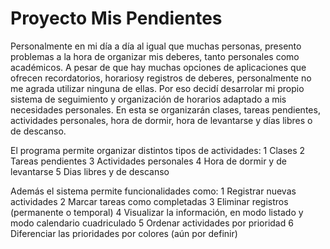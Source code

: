 # Proyecto Mis Pendientes 
Personalmente en mi día a día al igual que muchas personas, presento problemas a la hora de organizar mis deberes, tanto personales como académicos. A pesar de que hay muchas opciones de aplicaciones que ofrecen recordatorios, horariosy registros de deberes, personalmente no me agrada utilizar ninguna de ellas. Por eso decidí desarrolar mi propio sistema de seguimiento y organización de horarios adaptado a mis necesidades personales. En esta se organizarán clases, tareas pendientes, actividades personales, hora de dormir, hora de levantarse y días libres o de descanso. 

El programa permite organizar distintos tipos de actividades:
  1 Clases
  2 Tareas pendientes
  3 Actividades personales
  4 Hora de dormir y de levantarse
  5 Dias libres y de descanso

Además el sistema permite funcionalidades como:
  1 Registrar nuevas actividades
  2 Marcar tareas como completadas
  3 Eliminar registros (permanente o temporal)
  4 Visualizar la información, en modo listado y modo calendario cuadriculado
  5 Ordenar actividades por prioridad
  6 Diferenciar las prioridades por colores (aún por definir)

